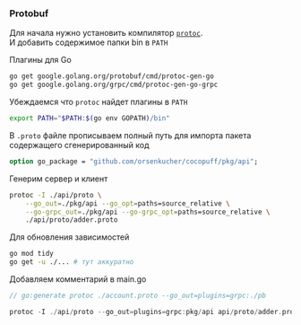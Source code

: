 ### Protobuf
Для начала нужно установить компилятор [`protoc`](https://github.com/protocolbuffers/protobuf/releases).  
И добавить содержимое папки bin в `PATH`  

Плагины для Go  
```bash
go get google.golang.org/protobuf/cmd/protoc-gen-go 
go get google.golang.org/grpc/cmd/protoc-gen-go-grpc
```
Убеждаемся что `protoc` найдет плагины в `PATH`
```bash
export PATH="$PATH:$(go env GOPATH)/bin"
```

В `.proto` файле прописываем полный путь для импорта пакета содержащего сгенерированный код 
```protobuf
option go_package = "github.com/orsenkucher/cocopuff/pkg/api";
```

Генерим сервер и клиент
```bash
protoc -I ./api/proto \
    --go_out=./pkg/api --go_opt=paths=source_relative \
    --go-grpc_out=./pkg/api --go-grpc_opt=paths=source_relative \
    ./api/proto/adder.proto
```

Для обновления зависимостей
```bash
go mod tidy
go get -u ./... # тут аккуратно
```

Добавляем комментарий в main.go
```go
// go:generate protoc ./account.proto --go_out=plugins=grpc:./pb

protoc -I ./api/proto --go_out=plugins=grpc:pkg/api api/proto/adder.proto
```
